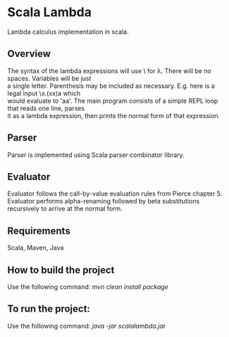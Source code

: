 Scala Lambda
==========================

Lambda calculus implementation in scala.
## Overview
The	syntax	of	the	lambda	expressions	will use \ for	λ.	There will be no	spaces.	Variables	will	be	just	
a	single	letter.	Parenthesis	may	be	included	as	necessary.	E.g.	here	is	a	legal	input	\x.(xx)a	which	
would	evaluate	to	'aa'. The	main	program	consists	of	a	simple REPL	loop	that	reads	one	line,	parses	
it	as	a	lambda	expression,	then	prints	the	normal	form	of	that	expression.

## Parser
Parser is implemented using Scala parser combinator library.

## Evaluator
Evaluator follows	the	call-by-value	evaluation	rules	from	Pierce	chapter	5. Evaluator performs alpha-renaming followed by beta substitutions recursively to arrive at the normal form.

## Requirements
Scala, Maven, Java

## How to build the project
Use the following command:
_mvn clean install package_

## To run the project:
Use the following command:
_java -jar scalalambda.jar_